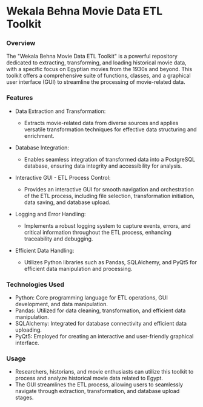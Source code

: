 # Wekala Behna Movie Data ETL Toolkit
### Overview
The "Wekala Behna Movie Data ETL Toolkit" is a powerful repository dedicated to extracting, transforming, and loading historical movie data, with a specific focus on Egyptian movies from the 1930s and beyond. This toolkit offers a comprehensive suite of functions, classes, and a graphical user interface (GUI) to streamline the processing of movie-related data.

### Features
- Data Extraction and Transformation:

  - Extracts movie-related data from diverse sources and applies versatile transformation techniques for effective data structuring and enrichment.
- Database Integration:

  - Enables seamless integration of transformed data into a PostgreSQL database, ensuring data integrity and accessibility for analysis.
- Interactive GUI - ETL Process Control:

  - Provides an interactive GUI for smooth navigation and orchestration of the ETL process, including file selection, transformation initiation, data saving, and database upload.
- Logging and Error Handling:

  - Implements a robust logging system to capture events, errors, and critical information throughout the ETL process, enhancing traceability and debugging.
- Efficient Data Handling:

  - Utilizes Python libraries such as Pandas, SQLAlchemy, and PyQt5 for efficient data manipulation and processing.
### Technologies Used
- Python: Core programming language for ETL operations, GUI development, and data manipulation.
- Pandas: Utilized for data cleaning, transformation, and efficient data manipulation.
- SQLAlchemy: Integrated for database connectivity and efficient data uploading.
- PyQt5: Employed for creating an interactive and user-friendly graphical interface.
### Usage
- Researchers, historians, and movie enthusiasts can utilize this toolkit to process and analyze historical movie data related to Egypt.
- The GUI streamlines the ETL process, allowing users to seamlessly navigate through extraction, transformation, and database upload stages.

